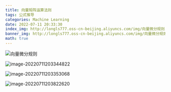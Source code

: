 ```yaml
---
title: 向量矩阵运算法则
tags: 公式推导
categories: Machine Learning
date: 2022-07-11 20:33:30
index_img: http://longls777.oss-cn-beijing.aliyuncs.com/img/向量微分规则.png
banner_img: http://longls777.oss-cn-beijing.aliyuncs.com/img/向量微分规则.png
math: true
---
```


![向量微分规则](http://longls777.oss-cn-beijing.aliyuncs.com/img/向量微分规则.png)

![image-20220711203344822](http://longls777.oss-cn-beijing.aliyuncs.com/img/image-20220711203344822.png)

![image-20220711203353068](http://longls777.oss-cn-beijing.aliyuncs.com/img/image-20220711203353068.png)

![image-20220711203822620](http://longls777.oss-cn-beijing.aliyuncs.com/img/image-20220711203822620.png)